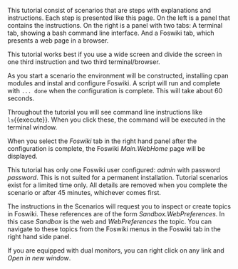 This tutorial consist of scenarios that are steps with explanations and instructions.
Each step is presented like this page. On the left is a panel that contains the instructions.
On the right is a panel with two tabs: A terminal tab, showing a bash command line interface.
And a Foswiki tab, which presents a web page in a browser.

This tutorial works best if you use a wide screen and divide the screen in one third instruction and two third terminal/browser.

As you start a scenario the environment will be constructed, installing cpan modules and instal and configure Foswiki.
A script will run and complete with `... done` when the configuration is complete. This will take about 60 seconds. 

Throughout the tutorial you will see command line instructions like `ls`{{execute}}.
When you click these, the command will be executed in the terminal window.

When you select the _Foswiki_ tab in the right hand panel after the configuration is complete,
the Foswiki _Main.WebHome_ page will be displayed.

This tutorial has only one Foswiki user configured: _admin_ with password _password_.
This is not suited for a permanent installation. Tutorial scenarios exist for a limited time only.
All details are removed when you complete the scenario or after 45 minutes, whichever comes first.

The instructions in the Scenarios will request you to inspect or create topics in Foswiki.
These references are of the form _Sandbox.WebPreferences_. In this case _Sandbox_ is the web and _WebPreferences_ the topic.
You can navigate to these topics from the Foswiki menus in the Foswiki tab in the right hand side panel.

If you are equipped with dual monitors, you can right click on any link and _Open in new window_.